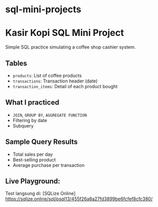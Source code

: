 # sql-mini-projects
# Kasir Kopi SQL Mini Project

Simple SQL practice simulating a coffee shop cashier system.

## Tables
- `products`: List of coffee products
- `transactions`: Transaction header (date)
- `transaction_items`: Detail of each product bought

## What I practiced
- `JOIN`, `GROUP BY`, `AGGREGATE FUNCTION`
- Filtering by date
- Subquery

## Sample Query Results
- Total sales per day
- Best-selling product
- Average purchase per transaction

## Live Playground:
Test langsung di: [SQLize Online] https://sqlize.online/sql/psql13/455f26a8a27fd3899be6fcfef8cfc380/
